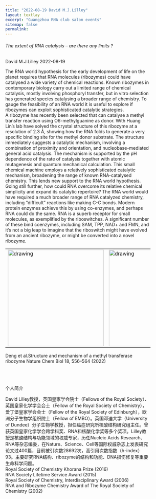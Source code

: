 ```yaml
---
title: "2022-08-19 David M.J.Lilley"
layout: textlay
excerpt: "Guangzhou RNA club salon events"
sitemap: false
permalink: 
---
```


<html lang="">
<head>
<meta charset="utf-8">
<meta name="viewport" content="width=device-width, initial-scale=1.0, maximum-scale=1.0, user-scalable=no">

</head>
<div class="wrapper row2">
  <section class="hoc container clear"  style="max-width:90%"> 

  <div class="sectiontitle">
      <h6 class="heading"> The extent of RNA catalysis – are there any limits ?</h6>
      <p class="nospace font-xs">David M.J.Lilley  2022-08-19</p>
    </div>
  <div class="details">
    <div>
      <p>The RNA world hypothesis for the early development of life on the planet requires that RNA molecules (ribozymes) could have catalysed a wide variety of chemical reactions. Known ribozymes in contemporary biology carry out a limited range of chemical catalysis, mostly involving phosphoryl transfer, but in vitro selection has generated species catalysing a broader range of chemistry. To gauge the feasibility of an RNA world it is useful to explore if ribozymes can exploit sophisticated catalytic strategies.<br> 
      A ribozyme has recently been selected that can catalyse a methyl transfer reaction using O6-methylguanine as donor. With Huang Lin’s lab have solved the crystal structure of this ribozyme at a resolution of 2.3 Å, showing how the RNA folds to generate a very specific binding site for the methyl donor substrate. The structure immediately suggests a catalytic mechanism, involving a combination of proximity and orientation, and nucleobase-mediated general acid catalysis. The mechanism is supported by the pH dependence of the rate of catalysis together with atomic mutagenesis and quantum mechanical calculation. This small chemical machine employs a relatively sophisticated catalytic mechanism, broadening the range of known RNA-catalysed chemistry. This lends new support to the RNA world hypothesis.<br>
      Going still further, how could RNA overcome its relative chemical simplicity and expand its catalytic repertoire? The RNA world would have required a much broader range of RNA catalyzed chemistry, including “difficult” reactions like making C-C bonds. Modern protein enzymes achieve this by using co-enzymes, and perhaps RNA could do the same. RNA is a superb receptor for small molecules, as exemplified by the riboswitches. A significant number of these bind coenzymes, including SAM, TPP, NAD+ and FMN, and it’s not a big leap to imagine that the riboswitch might have evolved from an ancient ribozyme, or might be converted into a novel ribozyme. 
      </p>
      <table><tr>
      <td><img src="{{ site.url }}{{ site.baseurl }}/images/newspic/David220819-1.png" alt="drawing" style="height:300px;display:block;margin:0 auto;"></td>
      <td><img src="{{ site.url }}{{ site.baseurl }}/images/newspic/David220819-2.png" alt="drawing" style="height:300px;display:block;margin:0 auto;"></td>
      </tr></table>
      <p class="nospace font-xs">Deng et al.Structure and mechanism of a methyl transferase ribozyme Nature Chem Biol 18, 556–564 (2022)</p>
      
  </div>
</div>
  <div class="details">
    <br><br><br>
    <h7 class="heading"> 个人简介</h7>
    <p>David Lilley教授，英国皇家学会院士（Fellows of the Royal Society）、英国皇家化学学会会士（Fellow of the Royal Society of Chemistry），爱丁堡皇家学会会士（Fellow of the Royal Society of Edinburgh），欧洲分子生物学组织院士（Fellow of EMBO）。英国邓迪大学（University of Dundee）分子生物学教授，担任癌症研究所核酸结构研究组主任。曾获英国皇家化学学会跨学科奖、RNA和核酸化学奖等多个奖项。Lilley教授是核酸结构与功能领域的权威专家，历任Nucleic Acids Research、RNA等杂志编委，在Nature、Science、Cell等国际权威杂志上发表研究论文过400篇，目前被引次数28692次，高引用次数指数（h-index）93。主要研究RNA结构、ribozyme的结构和功能、DNA损伤修复等重要生命科学问题。<br>
    Royal Society of Chemistry Khorana Prize (2016)<br>
    RNA Society Lifetime Service Award (2015)<br>
    Royal Society of Chemistry, Interdisciplinary Award (2006)<br>
   RNA and Ribozyme Chemistry Award of The Royal Society of Chemistry (2002)</p>
  </div>

  </section>
  </div>

<html>
